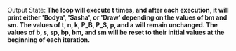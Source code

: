 Output State: **The loop will execute t times, and after each execution, it will print either 'Bodya', 'Sasha', or 'Draw' depending on the values of bm and sm. The values of t, n, k, P_B, P_S, p, and a will remain unchanged. The values of b, s, sp, bp, bm, and sm will be reset to their initial values at the beginning of each iteration.**